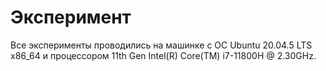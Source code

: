 # Эксперимент

Все эксперименты проводились на машинке с ОС Ubuntu 20.04.5 LTS x86_64 и процессором 11th Gen Intel(R) Core(TM) i7-11800H @ 2.30GHz. 
